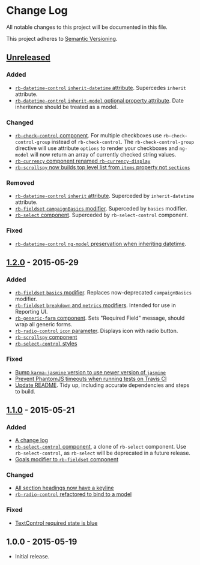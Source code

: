 # Change Log

All notable changes to this project will be documented in this file.

This project adheres to [Semantic Versioning](http://semver.org/).

## [Unreleased][unreleased]

### Added

- [`rb-datetime-control` `inherit-datetime` attribute](https://github.com/rockabox/rbx_ui_components/pull/156). Supercedes `inherit` attribute.
- [`rb-datetime-control` `inherit-model` optional property attribute](https://github.com/rockabox/rbx_ui_components/pull/156). Date inheritence should be treated as a model.

### Changed

- [`rb-check-control` component](https://github.com/rockabox/rbx_ui_components/pull/165).
For multiple checkboxes use `rb-check-control-group` instead of `rb-check-control`. The `rb-check-control-group` directive will use attribute `options` to render your checkboxes and `ng-model` will now return an array of currently checked string values.
- [`rb-currency` component renamed `rb-currency-display`](https://github.com/rockabox/rbx_ui_components/pull/174)
- [`rb-scrollspy` now builds top level list from `items` property not `sections`](https://github.com/rockabox/rbx_ui_components/pull/172)

### Removed

- [`rb-datetime-control` `inherit` attribute](https://github.com/rockabox/rbx_ui_components/pull/156). Superceded by `inherit-datetime` attribute.
- [`rb-fieldset` `campaignBasics` modifier](https://github.com/rockabox/rbx_ui_components/pull/169). Superceded by `basics` modifier.
- [`rb-select` component](https://github.com/rockabox/rbx_ui_components/pull/170). Superceded by `rb-select-control` component.

### Fixed

- [`rb-datetime-control` `ng-model` preservation when inheriting datetime](https://github.com/rockabox/rbx_ui_components/pull/173).

## [1.2.0] - 2015-05-29

### Added

- [`rb-fieldset` `basics` modifier](https://github.com/rockabox/rbx_ui_components/pull/144). Replaces now-deprecated `campaignBasics` modifier.
- [`rb-fieldset` `breakdown` and `metrics` modifiers](https://github.com/rockabox/rbx_ui_components/pull/155). Intended for use in Reporting UI.
- [`rb-generic-form` component](https://github.com/rockabox/rbx_ui_components/pull/152). Sets "Required Field" message, should wrap all generic forms.
- [`rb-radio-control` `icon` parameter](https://github.com/rockabox/rbx_ui_components/pull/153). Displays icon with radio button.
- [`rb-scrollspy` component](https://github.com/rockabox/rbx_ui_components/pull/140)
- [`rb-select-control` styles](https://github.com/rockabox/rbx_ui_components/pull/146)

### Fixed

- [Bump `karma-jasmine` version to use newer version of `jasmine`](https://github.com/rockabox/rbx_ui_components/pull/154)
- [Prevent PhantomJS timeouts when running tests on Travis CI](https://github.com/rockabox/rbx_ui_components/pull/157)
- [Update README](https://github.com/rockabox/rbx_ui_components/pull/145). Tidy up, including accurate dependencies and steps to build.

## [1.1.0] - 2015-05-21

### Added

- [A change log](https://github.com/rockabox/rbx_ui_components/pull/141)
- [`rb-select-control` component](https://github.com/rockabox/rbx_ui_components/pull/139), a clone of `rb-select` component. Use `rb-select-control`, as `rb-select` will be deprecated in a future release.
- [Goals modifier to `rb-fieldset` component](https://github.com/rockabox/rbx_ui_components/pull/136)

### Changed

- [All section headings now have a keyline](https://github.com/rockabox/rbx_ui_components/pull/138)
- [`rb-radio-control` refactored to bind to a model](https://github.com/rockabox/rbx_ui_components/pull/137)

### Fixed

- [TextControl required state is blue](https://github.com/rockabox/rbx_ui_components/pull/142)

## 1.0.0 - 2015-05-19

- Initial release.

[unreleased]: https://github.com/rockabox/rbx_ui_components/compare/1.2.0...HEAD
[1.2.0]: https://github.com/rockabox/rbx_ui_components/compare/1.1.0...1.2.0
[1.1.0]: https://github.com/rockabox/rbx_ui_components/compare/1.0.0...1.1.0
